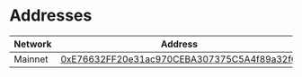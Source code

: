 # Addresses

| Network       | Address       |
| -------------  | ------------- |
| Mainnet      | [0xE76632FF20e31ac970CEBA307375C5A4f89a32fC](https://etherscan.io/address/0xE76632FF20e31ac970CEBA307375C5A4f89a32fC) |